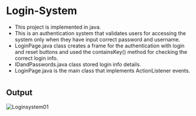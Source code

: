 # Login-System
* This project is implemented in java.
* This is an authentication system that validates users for accessing the system only when they have input correct password and username.
* LoginPage.java class creates a frame for the authentication with login and reset buttons and used the containsKey() method for checking the correct login info.
* IDandPasswords.java class stored login info details.
* LoginPage.java is the main class that implements ActionListener events.
#
## Output

![Loginsystem01](https://user-images.githubusercontent.com/104821909/193565879-94faa798-eb44-4ea7-af7c-a5d08e3df557.png)
